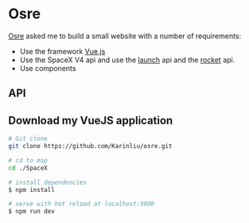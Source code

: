 # Osre
[Osre](https://osremarketsuite.nl/) asked me to build a small website with a number of requirements:
* Use the framework [Vue.js](https://vuejs.org/)
* Use the SpaceX V4 api and use the [launch](https://api.spacexdata.com/v4/launches) api and the [rocket](https://api.spacexdata.com/v4/rockets) api.
* Use components


## API


## Download my VueJS application

```bash
# Git clone
git clone https://github.com/Karinliu/osre.git

# cd to map
cd ./SpaceX

# install dependencies
$ npm install

# serve with hot reload at localhost:3000
$ npm run dev
```